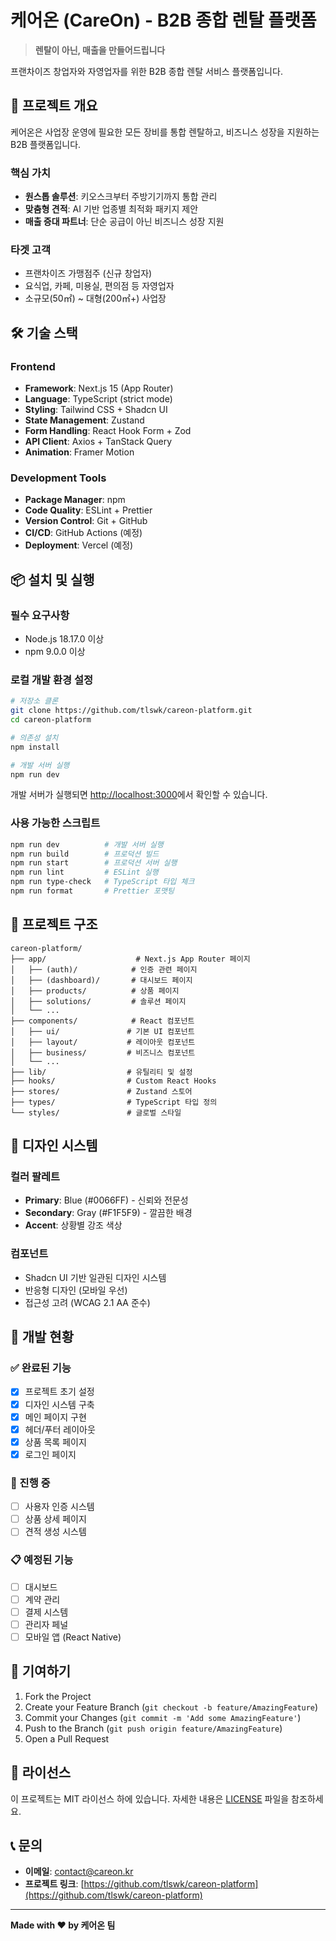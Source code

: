 # 케어온 (CareOn) - B2B 종합 렌탈 플랫폼

> **렌탈이 아닌, 매출을 만들어드립니다**

프랜차이즈 창업자와 자영업자를 위한 B2B 종합 렌탈 서비스 플랫폼입니다.

## 🚀 프로젝트 개요

케어온은 사업장 운영에 필요한 모든 장비를 통합 렌탈하고, 비즈니스 성장을 지원하는 B2B 플랫폼입니다.

### 핵심 가치
- **원스톱 솔루션**: 키오스크부터 주방기기까지 통합 관리
- **맞춤형 견적**: AI 기반 업종별 최적화 패키지 제안
- **매출 증대 파트너**: 단순 공급이 아닌 비즈니스 성장 지원

### 타겟 고객
- 프랜차이즈 가맹점주 (신규 창업자)
- 요식업, 카페, 미용실, 편의점 등 자영업자
- 소규모(50㎡) ~ 대형(200㎡+) 사업장

## 🛠 기술 스택

### Frontend
- **Framework**: Next.js 15 (App Router)
- **Language**: TypeScript (strict mode)
- **Styling**: Tailwind CSS + Shadcn UI
- **State Management**: Zustand
- **Form Handling**: React Hook Form + Zod
- **API Client**: Axios + TanStack Query
- **Animation**: Framer Motion

### Development Tools
- **Package Manager**: npm
- **Code Quality**: ESLint + Prettier
- **Version Control**: Git + GitHub
- **CI/CD**: GitHub Actions (예정)
- **Deployment**: Vercel (예정)

## 📦 설치 및 실행

### 필수 요구사항
- Node.js 18.17.0 이상
- npm 9.0.0 이상

### 로컬 개발 환경 설정

```bash
# 저장소 클론
git clone https://github.com/tlswk/careon-platform.git
cd careon-platform

# 의존성 설치
npm install

# 개발 서버 실행
npm run dev
```

개발 서버가 실행되면 [http://localhost:3000](http://localhost:3000)에서 확인할 수 있습니다.

### 사용 가능한 스크립트

```bash
npm run dev          # 개발 서버 실행
npm run build        # 프로덕션 빌드
npm run start        # 프로덕션 서버 실행
npm run lint         # ESLint 실행
npm run type-check   # TypeScript 타입 체크
npm run format       # Prettier 포맷팅
```

## 📁 프로젝트 구조

```
careon-platform/
├── app/                    # Next.js App Router 페이지
│   ├── (auth)/            # 인증 관련 페이지
│   ├── (dashboard)/       # 대시보드 페이지
│   ├── products/          # 상품 페이지
│   ├── solutions/         # 솔루션 페이지
│   └── ...
├── components/            # React 컴포넌트
│   ├── ui/               # 기본 UI 컴포넌트
│   ├── layout/           # 레이아웃 컴포넌트
│   ├── business/         # 비즈니스 컴포넌트
│   └── ...
├── lib/                  # 유틸리티 및 설정
├── hooks/                # Custom React Hooks
├── stores/               # Zustand 스토어
├── types/                # TypeScript 타입 정의
└── styles/               # 글로벌 스타일
```

## 🎨 디자인 시스템

### 컬러 팔레트
- **Primary**: Blue (#0066FF) - 신뢰와 전문성
- **Secondary**: Gray (#F1F5F9) - 깔끔한 배경
- **Accent**: 상황별 강조 색상

### 컴포넌트
- Shadcn UI 기반 일관된 디자인 시스템
- 반응형 디자인 (모바일 우선)
- 접근성 고려 (WCAG 2.1 AA 준수)

## 🚧 개발 현황

### ✅ 완료된 기능
- [x] 프로젝트 초기 설정
- [x] 디자인 시스템 구축
- [x] 메인 페이지 구현
- [x] 헤더/푸터 레이아웃
- [x] 상품 목록 페이지
- [x] 로그인 페이지

### 🔄 진행 중
- [ ] 사용자 인증 시스템
- [ ] 상품 상세 페이지
- [ ] 견적 생성 시스템

### 📋 예정된 기능
- [ ] 대시보드
- [ ] 계약 관리
- [ ] 결제 시스템
- [ ] 관리자 페널
- [ ] 모바일 앱 (React Native)

## 🤝 기여하기

1. Fork the Project
2. Create your Feature Branch (`git checkout -b feature/AmazingFeature`)
3. Commit your Changes (`git commit -m 'Add some AmazingFeature'`)
4. Push to the Branch (`git push origin feature/AmazingFeature`)
5. Open a Pull Request

## 📄 라이선스

이 프로젝트는 MIT 라이선스 하에 있습니다. 자세한 내용은 [LICENSE](LICENSE) 파일을 참조하세요.

## 📞 문의

- **이메일**: contact@careon.kr
- **프로젝트 링크**: [https://github.com/tlswk/careon-platform](https://github.com/tlswk/careon-platform)

---

**Made with ❤️ by 케어온 팀**